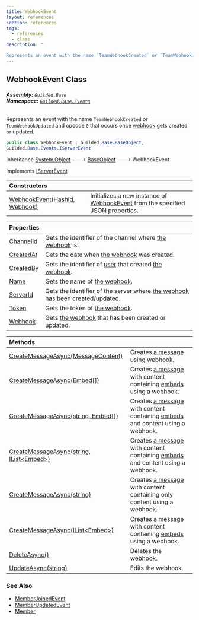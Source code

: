 ```yaml
---
title: WebhookEvent
layout: references
section: references
tags:
  - references
  - class
description: "

Represents an event with the name `TeamWebhookCreated` or `TeamWebhookUpdated` and opcode `0` that occurs once [webhook](WebhookEvent.Webhook 'Guilded.Base.Events.WebhookEvent.Webhook') gets created or updated."
---
```


## WebhookEvent Class
###### **Assembly:** `Guilded.Base`<br/>**Namespace:** [`Guilded.Base.Events`](Guilded.Base.Events 'Guilded.Base.Events')

Represents an event with the name `TeamWebhookCreated` or `TeamWebhookUpdated` and opcode `0` that occurs once [webhook](WebhookEvent.Webhook 'Guilded.Base.Events.WebhookEvent.Webhook') gets created or updated.

```csharp
public class WebhookEvent : Guilded.Base.BaseObject,
Guilded.Base.Events.IServerEvent
```

Inheritance [System.Object](https://docs.microsoft.com/en-us/dotnet/api/System.Object 'System.Object') &#129106; [BaseObject](BaseObject 'Guilded.Base.BaseObject') &#129106; WebhookEvent

Implements [IServerEvent](IServerEvent 'Guilded.Base.Events.IServerEvent')

| Constructors | |
| :--- | :--- |
| [WebhookEvent(HashId, Webhook)](WebhookEvent.WebhookEvent(HashId,Webhook) 'Guilded.Base.Events.WebhookEvent.WebhookEvent(Guilded.Base.HashId, Guilded.Base.Servers.Webhook)') | Initializes a new instance of [WebhookEvent](WebhookEvent 'Guilded.Base.Events.WebhookEvent') from the specified JSON properties. |

| Properties | |
| :--- | :--- |
| [ChannelId](WebhookEvent.ChannelId 'Guilded.Base.Events.WebhookEvent.ChannelId') | Gets the identifier of the channel where [the webhook](Webhook 'Guilded.Base.Servers.Webhook') is. |
| [CreatedAt](WebhookEvent.CreatedAt 'Guilded.Base.Events.WebhookEvent.CreatedAt') | Gets the date when [the webhook](Webhook 'Guilded.Base.Servers.Webhook') was created. |
| [CreatedBy](WebhookEvent.CreatedBy 'Guilded.Base.Events.WebhookEvent.CreatedBy') | Gets the identifier of [user](User 'Guilded.Base.Users.User') that created [the webhook](Webhook 'Guilded.Base.Servers.Webhook'). |
| [Name](WebhookEvent.Name 'Guilded.Base.Events.WebhookEvent.Name') | Gets the name of [the webhook](Webhook 'Guilded.Base.Servers.Webhook'). |
| [ServerId](WebhookEvent.ServerId 'Guilded.Base.Events.WebhookEvent.ServerId') | Gets the identifier of the server where [the webhook](Webhook 'Guilded.Base.Servers.Webhook') has been created/updated. |
| [Token](WebhookEvent.Token 'Guilded.Base.Events.WebhookEvent.Token') | Gets the token of [the webhook](Webhook 'Guilded.Base.Servers.Webhook'). |
| [Webhook](WebhookEvent.Webhook 'Guilded.Base.Events.WebhookEvent.Webhook') | Gets [the webhook](Webhook 'Guilded.Base.Servers.Webhook') that has been created or updated. |

| Methods | |
| :--- | :--- |
| [CreateMessageAsync(MessageContent)](WebhookEvent.CreateMessageAsync(MessageContent) 'Guilded.Base.Events.WebhookEvent.CreateMessageAsync(Guilded.Base.Content.MessageContent)') | Creates [a message](Message 'Guilded.Base.Content.Message') using webhook. |
| [CreateMessageAsync(Embed[])](WebhookEvent.CreateMessageAsync(Embed[]) 'Guilded.Base.Events.WebhookEvent.CreateMessageAsync(Guilded.Base.Embeds.Embed[])') | Creates [a message](Message 'Guilded.Base.Content.Message') with content containing [embeds](WebhookEvent.CreateMessageAsync(Embed[])#Guilded.Base.Events.WebhookEvent.CreateMessageAsync(Guilded.Base.Embeds.Embed[]).embeds 'Guilded.Base.Events.WebhookEvent.CreateMessageAsync(Guilded.Base.Embeds.Embed[]).embeds') using a webhook. |
| [CreateMessageAsync(string, Embed[])](WebhookEvent.CreateMessageAsync(string,Embed[]) 'Guilded.Base.Events.WebhookEvent.CreateMessageAsync(string, Guilded.Base.Embeds.Embed[])') | Creates [a message](Message 'Guilded.Base.Content.Message') with content containing [embeds](WebhookEvent.CreateMessageAsync(string,Embed[])#Guilded.Base.Events.WebhookEvent.CreateMessageAsync(string,Guilded.Base.Embeds.Embed[]).embeds 'Guilded.Base.Events.WebhookEvent.CreateMessageAsync(string, Guilded.Base.Embeds.Embed[]).embeds') and content using a webhook. |
| [CreateMessageAsync(string, IList&lt;Embed&gt;)](WebhookEvent.CreateMessageAsync(string,IList_Embed_) 'Guilded.Base.Events.WebhookEvent.CreateMessageAsync(string, System.Collections.Generic.IList<Guilded.Base.Embeds.Embed>)') | Creates [a message](Message 'Guilded.Base.Content.Message') with content containing [embeds](WebhookEvent.CreateMessageAsync(string,IList_Embed_)#Guilded.Base.Events.WebhookEvent.CreateMessageAsync(string,System.Collections.Generic.IList_Guilded.Base.Embeds.Embed_).embeds 'Guilded.Base.Events.WebhookEvent.CreateMessageAsync(string, System.Collections.Generic.IList<Guilded.Base.Embeds.Embed>).embeds') and content using a webhook. |
| [CreateMessageAsync(string)](WebhookEvent.CreateMessageAsync(string) 'Guilded.Base.Events.WebhookEvent.CreateMessageAsync(string)') | Creates [a message](Message 'Guilded.Base.Content.Message') with content containing only content using a webhook. |
| [CreateMessageAsync(IList&lt;Embed&gt;)](WebhookEvent.CreateMessageAsync(IList_Embed_) 'Guilded.Base.Events.WebhookEvent.CreateMessageAsync(System.Collections.Generic.IList<Guilded.Base.Embeds.Embed>)') | Creates [a message](Message 'Guilded.Base.Content.Message') with content containing [embeds](WebhookEvent.CreateMessageAsync(IList_Embed_)#Guilded.Base.Events.WebhookEvent.CreateMessageAsync(System.Collections.Generic.IList_Guilded.Base.Embeds.Embed_).embeds 'Guilded.Base.Events.WebhookEvent.CreateMessageAsync(System.Collections.Generic.IList<Guilded.Base.Embeds.Embed>).embeds') using a webhook. |
| [DeleteAsync()](WebhookEvent.DeleteAsync() 'Guilded.Base.Events.WebhookEvent.DeleteAsync()') | Deletes the webhook. |
| [UpdateAsync(string)](WebhookEvent.UpdateAsync(string) 'Guilded.Base.Events.WebhookEvent.UpdateAsync(string)') | Edits the webhook. |

### See Also
- [MemberJoinedEvent](MemberJoinedEvent 'Guilded.Base.Events.MemberJoinedEvent')
- [MemberUpdatedEvent](MemberUpdatedEvent 'Guilded.Base.Events.MemberUpdatedEvent')
- [Member](Member 'Guilded.Base.Servers.Member')
